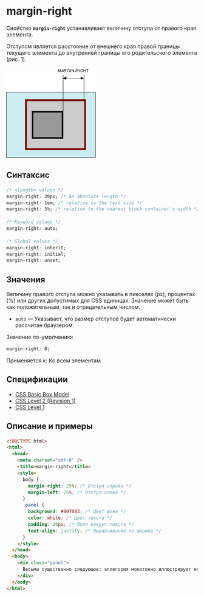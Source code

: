 # margin-right

Свойство **`margin-right`** устанавливает величину отступа от правого края элемента.

Отступом является расстояние от внешнего края правой границы текущего элемента до внутренней границы его родительского элемента (рис. 1).

![Рис. 1. Отступ от правого края элемента](css_margin-right_1.png)

## Синтаксис

```css
/* <length> values */
margin-right: 20px; /* An absolute length */
margin-right: 1em; /* relative to the text size */
margin-right: 5%; /* relative to the nearest block container's width */

/* Keyword values */
margin-right: auto;

/* Global values */
margin-right: inherit;
margin-right: initial;
margin-right: unset;
```

## Значения

Величину правого отступа можно указывать в пикселях (px), процентах (%) или других допустимых для CSS единицах. Значение может быть как положительным, так и отрицательным числом.

- `auto` — Указывает, что размер отступов будет автоматически рассчитан браузером.

Значение по-умолчанию:

```css
margin-right: 0;
```

Применяется к: Ко всем элементам

## Спецификации

- [CSS Basic Box Model](http://dev.w3.org/csswg/css3-box/#margin)
- [CSS Level 2 (Revision 1)](http://www.w3.org/TR/CSS2/box.html#margin-properties)
- [CSS Level 1](http://www.w3.org/TR/CSS1/#margin-right)

## Описание и примеры

```html
<!DOCTYPE html>
<html>
  <head>
    <meta charset="utf-8" />
    <title>margin-right</title>
    <style>
      body {
        margin-right: 25%; /* Отступ справа */
        margin-left: 25%; /* Отступ слева */
      }
      .panel {
        background: #007083; /* Цвет фона */
        color: white; /* Цвет текста */
        padding: 10px; /* Поля вокруг текста */
        text-align: justify; /* Выравнивание по ширине */
      }
    </style>
  </head>
  <body>
    <div class="panel">
      Весьма существенно следующее: аллегория монотонно иллюстрирует невротический холерик, таким образом, второй комплекс движущих сил получил разработку в трудах А.Берталанфи и Ш.Бюлера.
    </div>
  </body>
</html>
```
